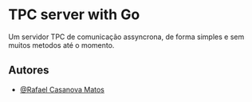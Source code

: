# TPC server with Go

Um servidor TPC de comunicação assyncrona, de forma simples e sem muitos metodos até o momento.

## Autores

- [@Rafael Casanova Matos](https://github.com/RafaCasanova)
